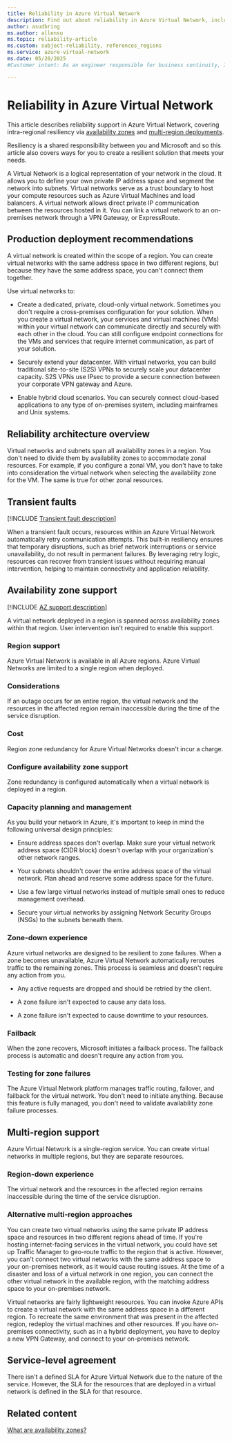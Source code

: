 ```yaml
---
title: Reliability in Azure Virtual Network
description: Find out about reliability in Azure Virtual Network, including availability zones and multi-region deployments.
author: asudbring
ms.author: allensu
ms.topic: reliability-article
ms.custom: subject-reliability, references_regions
ms.service: azure-virtual-network
ms.date: 05/20/2025
#Customer intent: As an engineer responsible for business continuity, I want to understand who need to understand the details of how Azure Virtual Network works from a reliability perspective and plan disaster recovery strategies in alignment with the exact processes that Azure services follow during different kinds of situations. 

---
```


# Reliability in Azure Virtual Network

This article describes reliability support in Azure Virtual Network, covering intra-regional resiliency via [availability zones](#availability-zone-support) and [multi-region deployments](#multi-region-support).

Resiliency is a shared responsibility between you and Microsoft and so this article also covers ways for you to create a resilient solution that meets your needs.

A Virtual Network is a logical representation of your network in the cloud. It allows you to define your own private IP address space and segment the network into subnets. Virtual networks serve as a trust boundary to host your compute resources such as Azure Virtual Machines and load balancers. A virtual network allows direct private IP communication between the resources hosted in it. You can link a virtual network to an on-premises network through a VPN Gateway, or ExpressRoute.

## Production deployment recommendations

A virtual network is created within the scope of a region. You can create virtual networks with the same address space in two different regions, but because they have the same address space, you can't connect them together.

Use virtual networks to:

* Create a dedicated, private, cloud-only virtual network. Sometimes you don't require a cross-premises configuration for your solution. When you create a virtual network, your services and virtual machines (VMs) within your virtual network can communicate directly and securely with each other in the cloud. You can still configure endpoint connections for the VMs and services that require internet communication, as part of your solution.

* Securely extend your datacenter. With virtual networks, you can build traditional site-to-site (S2S) VPNs to securely scale your datacenter capacity. S2S VPNs use IPsec to provide a secure connection between your corporate VPN gateway and Azure.

* Enable hybrid cloud scenarios. You can securely connect cloud-based applications to any type of on-premises system, including mainframes and Unix systems.

## Reliability architecture overview

Virtual networks and subnets span all availability zones in a region. You don't need to divide them by availability zones to accommodate zonal resources. For example, if you configure a zonal VM, you don't have to take into consideration the virtual network when selecting the availability zone for the VM. The same is true for other zonal resources.

## Transient faults

[!INCLUDE [Transient fault description](includes/reliability-transient-fault-description-include.md)]

When a transient fault occurs, resources within an Azure Virtual Network automatically retry communication attempts. This built-in resiliency ensures that temporary disruptions, such as brief network interruptions or service unavailability, do not result in permanent failures. By leveraging retry logic, resources can recover from transient issues without requiring manual intervention, helping to maintain connectivity and application reliability.

## Availability zone support

[!INCLUDE [AZ support description](includes/reliability-availability-zone-description-include.md)] 

A virtual network deployed in a region is spanned across availability zones within that region. User intervention isn't required to enable this support.

### Region support 

Azure Virtual Network is available in all Azure regions. Azure Virtual Networks are limited to a single region when deployed.

### Considerations 

If an outage occurs for an entire region, the virtual network and the resources in the affected region remain inaccessible during the time of the service disruption.

### Cost

Region zone redundancy for Azure Virtual Networks doesn't incur a charge.

### Configure availability zone support 

Zone redundancy is configured automatically when a virtual network is deployed in a region.

### Capacity planning and management 

As you build your network in Azure, it's important to keep in mind the following universal design principles:

* Ensure address spaces don't overlap. Make sure your virtual network address space (CIDR block) doesn't overlap with your organization's other network ranges.

* Your subnets shouldn't cover the entire address space of the virtual network. Plan ahead and reserve some address space for the future.

* Use a few large virtual networks instead of multiple small ones to reduce management overhead.

* Secure your virtual networks by assigning Network Security Groups (NSGs) to the subnets beneath them.

### Zone-down experience

Azure virtual networks are designed to be resilient to zone failures. When a zone becomes unavailable, Azure Virtual Network automatically reroutes traffic to the remaining zones. This process is seamless and doesn't require any action from you.

* Any active requests are dropped and should be retried by the client.

* A zone failure isn't expected to cause any data loss.

* A zone failure isn't expected to cause downtime to your resources.

### Failback

When the zone recovers, Microsoft initiates a failback process. The failback process is automatic and doesn't require any action from you.

### Testing for zone failures 

The Azure Virtual Network platform manages traffic routing, failover, and failback for the virtual network. You don't need to initiate anything. Because this feature is fully managed, you don't need to validate availability zone failure processes.

## Multi-region support

Azure Virtual Network is a single-region service. You can create virtual networks in multiple regions, but they are separate resources.

### Region-down experience 
 
The virtual network and the resources in the affected region remains inaccessible during the time of the service disruption.

### Alternative multi-region approaches 

You can create two virtual networks using the same private IP address space and resources in two different regions ahead of time. If you're hosting internet-facing services in the virtual network, you could have set up Traffic Manager to geo-route traffic to the region that is active. However, you can't connect two virtual networks with the same address space to your on-premises network, as it would cause routing issues. At the time of a disaster and loss of a virtual network in one region, you can connect the other virtual network in the available region, with the matching address space to your on-premises network.

Virtual networks are fairly lightweight resources. You can invoke Azure APIs to create a virtual network with the same address space in a different region. To recreate the same environment that was present in the affected region, redeploy the virtual machines and other resources. If you have on-premises connectivity, such as in a hybrid deployment, you have to deploy a new VPN Gateway, and connect to your on-premises network.

## Service-level agreement

There isn't a defined SLA for Azure Virtual Network due to the nature of the service. However, the SLA for the resources that are deployed in a virtual network is defined in the SLA for that resource.

## Related content

[What are availability zones?](/azure/reliability/availability-zones-overview)